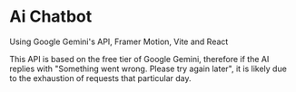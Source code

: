 # Ai Chatbot

Using Google Gemini's API, Framer Motion, Vite and React

This API is based on the free tier of Google Gemini, therefore if the AI replies with "Something went wrong. Please try again later", it is likely due to the exhaustion of requests that particular day. 
